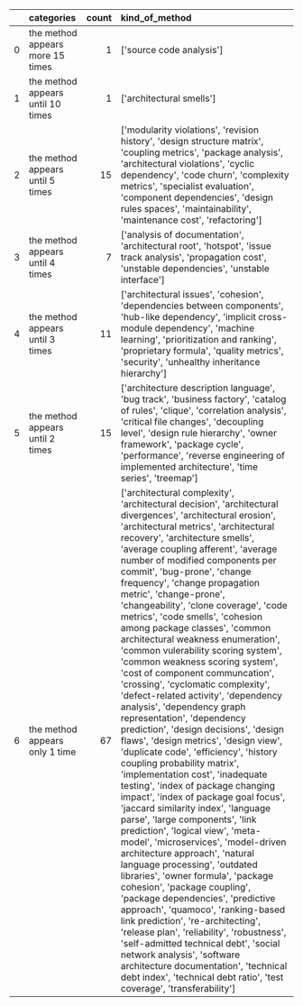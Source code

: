 |    | categories                        |   count | kind_of_method                                                                                                                                                                                                                                                                                                                                                                                                                                                                                                                                                                                                                                                                                                                                                                                                                                                                                                                                                                                                                                                                                                                                                                                                                                                                                                                                                                                                                                                                                                                                                                                                                                                           |
|---:|:----------------------------------|--------:|:-------------------------------------------------------------------------------------------------------------------------------------------------------------------------------------------------------------------------------------------------------------------------------------------------------------------------------------------------------------------------------------------------------------------------------------------------------------------------------------------------------------------------------------------------------------------------------------------------------------------------------------------------------------------------------------------------------------------------------------------------------------------------------------------------------------------------------------------------------------------------------------------------------------------------------------------------------------------------------------------------------------------------------------------------------------------------------------------------------------------------------------------------------------------------------------------------------------------------------------------------------------------------------------------------------------------------------------------------------------------------------------------------------------------------------------------------------------------------------------------------------------------------------------------------------------------------------------------------------------------------------------------------------------------------|
|  0 | the method appears more 15 times  |       1 | ['source code analysis']                                                                                                                                                                                                                                                                                                                                                                                                                                                                                                                                                                                                                                                                                                                                                                                                                                                                                                                                                                                                                                                                                                                                                                                                                                                                                                                                                                                                                                                                                                                                                                                                                                                 |
|  1 | the method appears until 10 times |       1 | ['architectural smells']                                                                                                                                                                                                                                                                                                                                                                                                                                                                                                                                                                                                                                                                                                                                                                                                                                                                                                                                                                                                                                                                                                                                                                                                                                                                                                                                                                                                                                                                                                                                                                                                                                                 |
|  2 | the method appears until 5 times  |      15 | ['modularity violations', 'revision history', 'design structure matrix', 'coupling metrics', 'package analysis', 'architectural violations', 'cyclic dependency', 'code churn', 'complexity metrics', 'specialist evaluation', 'component dependencies', 'design rules spaces', 'maintainability', 'maintenance cost', 'refactoring']                                                                                                                                                                                                                                                                                                                                                                                                                                                                                                                                                                                                                                                                                                                                                                                                                                                                                                                                                                                                                                                                                                                                                                                                                                                                                                                                    |
|  3 | the method appears until 4 times  |       7 | ['analysis of documentation', 'architectural root', 'hotspot', 'issue track analysis', 'propagation cost', 'unstable dependencies', 'unstable interface']                                                                                                                                                                                                                                                                                                                                                                                                                                                                                                                                                                                                                                                                                                                                                                                                                                                                                                                                                                                                                                                                                                                                                                                                                                                                                                                                                                                                                                                                                                                |
|  4 | the method appears until 3 times  |      11 | ['architectural issues', 'cohesion', 'dependencies between components', 'hub-like dependency', 'implicit cross-module dependency', 'machine learning', 'prioritization and ranking', 'proprietary formula', 'quality metrics', 'security', 'unhealthy inheritance hierarchy']                                                                                                                                                                                                                                                                                                                                                                                                                                                                                                                                                                                                                                                                                                                                                                                                                                                                                                                                                                                                                                                                                                                                                                                                                                                                                                                                                                                            |
|  5 | the method appears until 2 times  |      15 | ['architecture description language', 'bug track', 'business factory', 'catalog of rules', 'clique', 'correlation analysis', 'critical file changes', 'decoupling level', 'design rule hierarchy', 'owner framework', 'package cycle', 'performance', 'reverse engineering of implemented architecture', 'time series', 'treemap']                                                                                                                                                                                                                                                                                                                                                                                                                                                                                                                                                                                                                                                                                                                                                                                                                                                                                                                                                                                                                                                                                                                                                                                                                                                                                                                                       |
|  6 | the method appears only 1 time    |      67 | ['architectural complexity', 'architectural decision', 'architectural divergences', 'architectural erosion', 'architectural metrics', 'architectural recovery', 'architecture smells', 'average coupling afferent', 'average number of modified components per commit', 'bug-prone', 'change frequency', 'change propagation metric', 'change-prone', 'changeability', 'clone coverage', 'code metrics', 'code smells', 'cohesion among package classes', 'common architectural weakness enumeration', 'common vulerability scoring system', 'common weakness scoring system', 'cost of component communcation', 'crossing', 'cyclomatic complexity', 'defect-related activity', 'dependency analysis', 'dependency graph representation', 'dependency prediction', 'design decisions', 'design flaws', 'design metrics', 'design view', 'duplicate code', 'efficiency', 'history coupling probability matrix', 'implementation cost', 'inadequate testing', 'index of package changing impact', 'index of package goal focus', 'jaccard similarity index', 'language parse', 'large components', 'link prediction', 'logical view', 'meta-model', 'microservices', 'model-driven architecture approach', 'natural language processing', 'outdated libraries', 'owner formula', 'package cohesion', 'package coupling', 'package dependencies', 'predictive approach', 'quamoco', 'ranking-based link prediction', 're-architecting', 'release plan', 'reliability', 'robustness', 'self-admitted technical debt', 'social network analysis', 'software architecture documentation', 'technical debt index', 'technical debt ratio', 'test coverage', 'transferability'] |